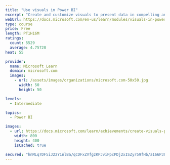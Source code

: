 ```yaml
---
title: "Use visuals in Power BI"
excerpt: "Create and customize visuals to present data in compelling and insightful ways."
webUrl: https://docs.microsoft.com/en-us/learn/modules/visuals-in-power-bi/
type: course
price: Free
length: PT1H16M
ratings:
  count: 5529
  average: 4.75728
heat: 55

provider:
  name: Microsoft Learn
  domain: microsoft.com
  images:
    - url: /assets/images/organizations/microsoft.com-50x50.jpg
      width: 50
      height: 50

levels:
  - Intermediate

topics:
  - Power BI

images:
  - url: https://docs.microsoft.com/learn/achievements/create-visuals-power-bi-desktop-social.png
    width: 800
    height: 400
    isCached: true

secured: "hnMLq7DF5iJ22Y1nlBa/qCDFxZVfgzKPJviPpcPDj2xISZyr59fHb/a166P3UB1PrcgXRwJHMIChVNXbGOD7PmgjPUfMwJ8kcaqVpIYIsozTx7KMVt2ffbaFzYGcyxJ9uXVaZyddXGOsWS7pIxhappy9COCohZOVtfVhA5Jqbu3JEGHF6YiFavif9v0pCQVIFt234xBezOGolKvuKfFi/0s5WQ92nSVMTIuWtGPdyqhyBnBIGCfG4FnQ/j/MO0Qc/I3NWVbMxi2NeN7XLp2A1Qr+ZdrYv2wMxa/Ia1hJGwf5UpDA3NHkkPrtPqP16UZsJLQjDtU3GTm6lJpa1ovD6ChW8w72/teunEPveoxYQbsJvzo9jtnh7Bkr/mB1q4lv+GriWdE54u3u1gs6psjqxDtCFno6S+jZI4ORZl+9f+8=;9oiDOzNnSQbuOa4aGDhUdw=="
---
```



